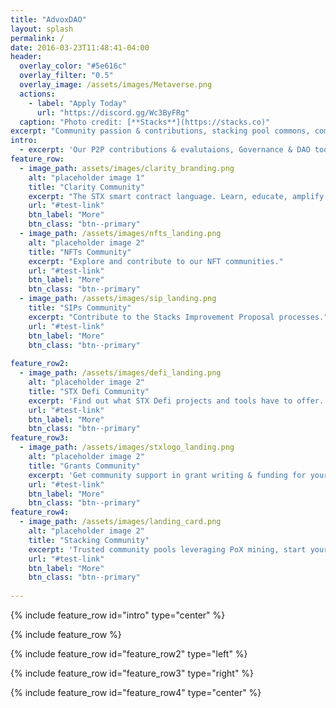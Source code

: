 ```yaml
---
title: "AdvoxDAO"
layout: splash
permalink: /
date: 2016-03-23T11:48:41-04:00
header:
  overlay_color: "#5e616c"
  overlay_filter: "0.5"
  overlay_image: /assets/images/Metaverse.png
  actions:
    - label: "Apply Today"
      url: "https://discord.gg/Wc3ByFRg"
  caption: "Photo credit: [**Stacks**](https://stacks.co)"
excerpt: "Community passion & contributions, stacking pool commons, community power & innovation."
intro: 
  - excerpt: 'Our P2P contributions & evalutaions, Governance & DAO tools are all built right into the official STX discord!'
feature_row:
  - image_path: assets/images/clarity_branding.png
    alt: "placeholder image 1"
    title: "Clarity Community"
    excerpt: "The STX smart contract language. Learn, educate, amplify or build in this innovative & accessible language ecosystem."
    url: "#test-link"
    btn_label: "More"
    btn_class: "btn--primary"
  - image_path: /assets/images/nfts_landing.png
    alt: "placeholder image 2"
    title: "NFTs Community"
    excerpt: "Explore and contribute to our NFT communities."
    url: "#test-link"
    btn_label: "More"
    btn_class: "btn--primary"
  - image_path: /assets/images/sip_landing.png
    title: "SIPs Community"
    excerpt: "Contribute to the Stacks Improvement Proposal processes."
    url: "#test-link"
    btn_label: "More"
    btn_class: "btn--primary"
    
feature_row2:
  - image_path: /assets/images/defi_landing.png
    alt: "placeholder image 2"
    title: "STX Defi Community"
    excerpt: 'Find out what STX Defi projects and tools have to offer. Stack, Farm, PoX Mining and more.'
    url: "#test-link"
    btn_label: "More"
    btn_class: "btn--primary"
feature_row3:
  - image_path: /assets/images/stxlogo_landing.png
    alt: "placeholder image 2"
    title: "Grants Community"
    excerpt: 'Get community support in grant writing & funding for your innovative additions to the ecosystem.'
    url: "#test-link"
    btn_label: "More"
    btn_class: "btn--primary"
feature_row4:
  - image_path: /assets/images/landing_card.png
    alt: "placeholder image 2"
    title: "Stacking Community"
    excerpt: 'Trusted community pools leveraging PoX mining, start your own pool amplify the tech and more`'
    url: "#test-link"
    btn_label: "More"
    btn_class: "btn--primary"
 
---
```


{% include feature_row id="intro" type="center" %}

{% include feature_row %}

{% include feature_row id="feature_row2" type="left" %}

{% include feature_row id="feature_row3" type="right" %}

{% include feature_row id="feature_row4" type="center" %}

